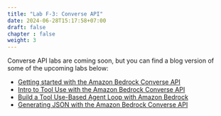 ```yaml
---
title: "Lab F-3: Converse API"
date: 2024-06-28T15:17:58+07:00
draft: false
chapter : false
weight: 3
---
```


Converse API labs are coming soon, but you can find a blog version of some of the upcoming labs below:

- [Getting started with the Amazon Bedrock Converse API](https://community.aws/content/2hHgVE7Lz6Jj1vFv39zSzzlCilG/getting-started-with-the-amazon-bedrock-converse-api)
- [Intro to Tool Use with the Amazon Bedrock Converse API](https://community.aws/content/2hW5367isgQOkkXLYjp4JB3Pe16/intro-to-tool-use-with-the-amazon-bedrock-converse-api)
- [Build a Tool Use-Based Agent Loop with Amazon Bedrock](https://community.aws/content/2hW7srTWRb5idHjY4I8WP5fQFRf/build-a-tool-use-based-agent-loop-with-amazon-bedrock)
- [Generating JSON with the Amazon Bedrock Converse API](https://community.aws/content/2hWA16FSt2bIzKs0Z1fgJBwu589/generating-json-with-the-amazon-bedrock-converse-api)

